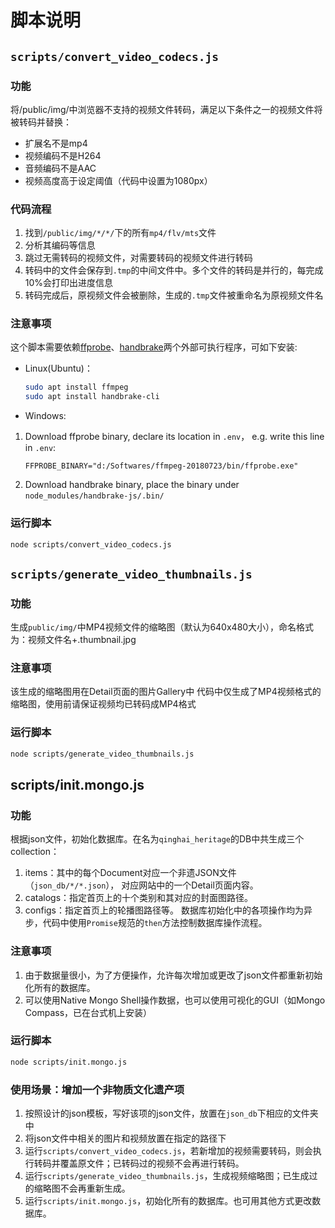 # 脚本说明

## `scripts/convert_video_codecs.js`

### 功能

将/public/img/中浏览器不支持的视频文件转码，满足以下条件之一的视频文件将被转码并替换：

* 扩展名不是mp4
* 视频编码不是H264
* 音频编码不是AAC
* 视频高度高于设定阈值（代码中设置为1080px）

### 代码流程

1. 找到`/public/img/*/*/`下的所有`mp4/flv/mts`文件
2. 分析其编码等信息
3. 跳过无需转码的视频文件，对需要转码的视频文件进行转码
4. 转码中的文件会保存到`.tmp`的中间文件中。多个文件的转码是并行的，每完成10%会打印出进度信息
5. 转码完成后，原视频文件会被删除，生成的`.tmp`文件被重命名为原视频文件名

### 注意事项

这个脚本需要依赖[ffprobe](https://ffmpeg.org/ffprobe.html)、[handbrake](https://handbrake.fr/)两个外部可执行程序，可如下安装:

- Linux(Ubuntu)：

  ```sh
  sudo apt install ffmpeg
  sudo apt install handbrake-cli
  ```

- Windows: 

1. Download ffprobe binary, declare its location in `.env`，
   e.g. write this line in `.env`:
   ```
   FFPROBE_BINARY="d:/Softwares/ffmpeg-20180723/bin/ffprobe.exe"
   ```
2. Download handbrake binary, place the binary under `node_modules/handbrake-js/.bin/`

### 运行脚本

```sh
node scripts/convert_video_codecs.js
```



## `scripts/generate_video_thumbnails.js`

### 功能

生成`public/img/`中MP4视频文件的缩略图（默认为640x480大小），命名格式为：视频文件名+.thumbnail.jpg

### 注意事项

该生成的缩略图用在Detail页面的图片Gallery中
代码中仅生成了MP4视频格式的缩略图，使用前请保证视频均已转码成MP4格式

### 运行脚本

```sh
node scripts/generate_video_thumbnails.js
```




## scripts/init.mongo.js

### 功能

根据json文件，初始化数据库。在名为`qinghai_heritage`的DB中共生成三个collection：
1. items：其中的每个Document对应一个非遗JSON文件（`json_db/*/*.json`）， 对应网站中的一个Detail页面内容。
2. catalogs：指定首页上的十个类别和其对应的封面图路径。
3. configs：指定首页上的轮播图路径等。
数据库初始化中的各项操作均为异步，代码中使用`Promise`规范的`then`方法控制数据库操作流程。


### 注意事项

1. 由于数据量很小，为了方便操作，允许每次增加或更改了json文件都重新初始化所有的数据库。
2. 可以使用Native Mongo Shell操作数据，也可以使用可视化的GUI（如Mongo Compass，已在台式机上安装）

### 运行脚本

```sh
node scripts/init.mongo.js
```

### 使用场景：增加一个非物质文化遗产项

1. 按照设计的json模板，写好该项的json文件，放置在`json_db`下相应的文件夹中
2. 将json文件中相关的图片和视频放置在指定的路径下
3. 运行`scripts/convert_video_codecs.js`，若新增加的视频需要转码，则会执行转码并覆盖原文件；已转码过的视频不会再进行转码。
4. 运行`scripts/generate_video_thumbnails.js`，生成视频缩略图；已生成过的缩略图不会再重新生成。
5. 运行`scripts/init.mongo.js`，初始化所有的数据库。也可用其他方式更改数据库。

